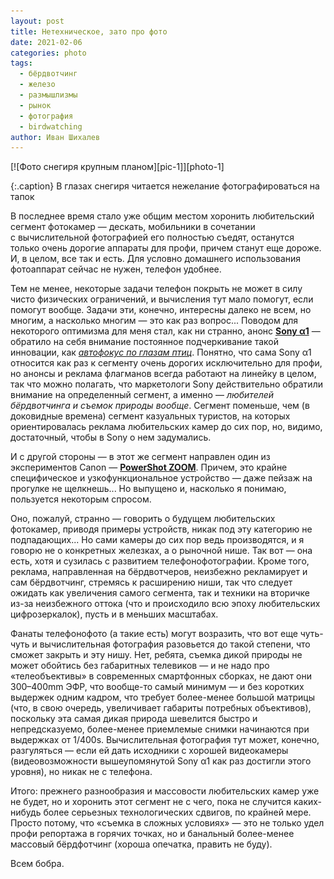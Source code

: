```yaml
---
layout: post
title: Нетехническое, зато про фото
date: 2021-02-06
categories: photo
tags:
  - бёрдвотчинг
  - железо
  - размышлизмы
  - рынок
  - фотография
  - birdwatching
author: Иван Шихалев
---
```


<div class="right-box">
[![Фото снегиря крупным планом][pic-1]][photo-1]

{:.caption}
В глазах снегиря читается нежелание фотографироваться на тапок
</div>

В последнее время стало уже общим местом хоронить любительский сегмент фотокамер — дескать,
мобильники в сочетании с вычислительной фотографией его полностью съедят, останутся только
очень дорогие аппараты для профи, причем станут еще дороже. И, в целом, все так и есть.
Для условно домашнего использования фотоаппарат сейчас не нужен, телефон удобнее.

Тем не менее, некоторые задачи телефон покрыть не может в силу чисто физических ограничений,
и вычисления тут мало помогут, если помогут вообще. Задачи эти, конечно, интересны далеко
не всем, но многим, а насколько многим — это как раз вопрос... <!--more--> Поводом для некоторого оптимизма
для меня стал, как ни странно, анонс **[Sony α1][ref-a1]** — обратило на себя внимание постоянное
подчеркивание такой инновации, как *[автофокус по глазам птиц][ref-a1-af]*. Понятно, что сама
Sony α1 относится как раз к сегменту очень дорогих исключительно для профи, но анонсы и реклама
флагманов всегда работают на линейку в целом, так что можно полагать, что маркетологи Sony
действительно обратили внимание на определенный сегмент, а именно — *любителей бёрдвотчинга
и съемок природы вообще*. Сегмент поменьше, чем (в доковидные времена) сегмент казуальных туристов,
на которых ориентировалась реклама любительских камер до сих пор, но, видимо, достаточный, чтобы
в Sony о нем задумались.

И с другой стороны — в этот же сегмент направлен один из экспериментов Canon — **[PowerShot ZOOM][ref-pz]**.
Причем, это крайне специфическое и узкофункциональное устройство — даже пейзаж на прогулке
не щелкнешь... Но выпущено и, насколько я понимаю, пользуется некоторым спросом.

Оно, пожалуй, странно — говорить о будущем любительских фотокамер, приводя примеры устройств,
никак под эту категорию не подпадающих... Но сами камеры до сих пор ведь производятся, и я говорю
не о конкретных железках, а о рыночной нише. Так вот — она есть, хотя и сузилась с развитием
телефонофотографии. Кроме того, реклама, направленная на бёрдвотчеров, неизбежно рекламирует
и сам бёрдвотчинг, стремясь к расширению ниши, так что следует ожидать как увеличения самого
сегмента, так и техники на вторичке из-за неизбежного оттока (что и происходило всю эпоху
любительских цифрозеркалок), пусть и в меньших масштабах.

Фанаты телефонофото (а такие есть) могут возразить, что вот еще чуть-чуть и вычислительная
фотография разовьется до такой степени, что сможет закрыть и эту нишу. Нет, ребята, съемка дикой
природы не может обойтись без габаритных телевиков — и не надо про «телеобъективы» в современных
смартфонных сборках, не дают они 300–400mm ЭФР, что вообще-то самый минимум — и без коротких
выдержек одним кадром, что требует более-менее большой матрицы (что, в свою очередь, увеличивает
габариты потребных объективов), поскольку эта самая дикая природа шевелится быстро и непредсказуемо,
более-менее приемлемые снимки начинаются при выдержках от 1/400s. Вычислительная фотография тут
может, конечно, разгуляться — если ей дать исходники с хорошей видеокамеры (видеовозможности
вышеупомянутой Sony α1 как раз достигли этого уровня), но никак не с телефона.

Итого: прежнего разнообразия и массовости любительских камер уже не будет, но и хоронить этот
сегмент не с чего, пока не случится каких-нибудь более серьезных технологических сдвигов,
по крайней мере. Просто потому, что «съемка в сложных условиях» — это не только удел профи репортажа
в горячих точках, но и банальный более-менее массовый бёрдфотчинг (хороша опечатка, править не буду).

Всем бобра.

[ref-a1]: https://www.sony.ru/electronics/interchangeable-lens-cameras/ilce-1 "Sony α1 на официальном сайте"
[ref-a1-af]: https://www.sony.ru/electronics/interchangeable-lens-cameras/ilce-1#AF "Описание автофокуса Sony α1"
[ref-pz]: https://www.canon.ru/cameras/canon-powershot-zoom/ "Canon PowerShot ZOOM на официальном сайте"

[pic-1]: /assets/img/2021-02/IMG_4355.jpg

[photo-1]: /assets/photo/2021-02/IMG_4355.jpg "Портрет снегиря"
